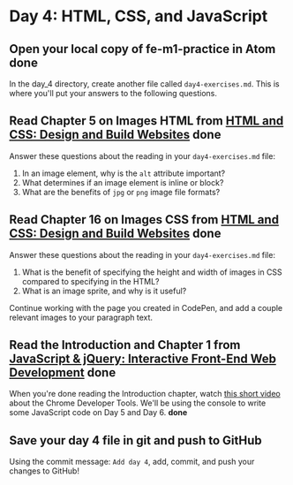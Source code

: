 # Day 4: HTML, CSS, and JavaScript

## Open your local copy of fe-m1-practice in Atom __done__

In the day_4 directory, create another file called `day4-exercises.md`. This is where you'll put your answers to the following questions.

## Read Chapter 5 on Images HTML from [HTML and CSS: Design and Build Websites](http://www.amazon.com/HTML-CSS-Design-Build-Websites/dp/1118008189/ref=sr_1_3?ie=UTF8&qid=1459879147&sr=8-3&keywords=duckett) __done__

Answer these questions about the reading in your `day4-exercises.md` file:

1.  In an image element, why is the `alt` attribute important?
2.  What determines if an image element is inline or block?
3.  What are the benefits of `jpg` or `png` image file formats?

## Read Chapter 16 on Images CSS from [HTML and CSS: Design and Build Websites](http://www.amazon.com/HTML-CSS-Design-Build-Websites/dp/1118008189/ref=sr_1_3?ie=UTF8&qid=1459879147&sr=8-3&keywords=duckett) __done__

Answer these questions about the reading in your `day4-exercises.md` file:

1.  What is the benefit of specifying the height and width of images in CSS compared to specifying in the HTML?
2.  What is an image sprite, and why is it useful?

Continue working with the page you created in CodePen, and add a couple relevant images to your paragraph text.

## Read the Introduction and Chapter 1 from [JavaScript & jQuery: Interactive Front-End Web Development](https://www.amazon.com/JavaScript-JQuery-Interactive-Front-End-Development/dp/1118531647/ref=sr_1_5?ie=UTF8&qid=1541447422&sr=8-5&keywords=duckett) __done__

When you're done reading the Introduction chapter, watch [this short video](https://www.youtube.com/watch?v=JzZFccCEgGA) about the Chrome Developer Tools. We'll be using the console to write some JavaScript code on Day 5 and Day 6. __done__

## Save your day 4 file in git and push to GitHub

Using the commit message: `Add day 4`, add, commit, and push your changes to GitHub!
